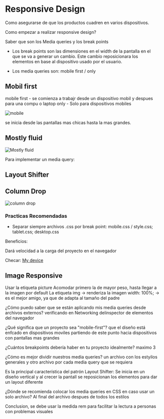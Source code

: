 # Responsive Design

Como asegurarse de que los productos cuadren en varios dispositivos.

Como empezar a realizar responsive design?

Saber que son los Media queries y los break points
 - Los break points son las dimensiones en el width de la pantalla en el que se va a generar un cambio. Este cambio reposicionara los elementos en base al dispositivo usado por el usuario.

 - Los media queries son: mobile first / only

 ## Mobil first

 mobile first - se comienza a trabajr desde un dispositivo mobil y despues para una compu o laptop
 only - Solo para dispositivos mobiles

![mobile](/Doc/images/mobile.png)

 se inicia desde las pantallas mas chicas hasta la mas grandes.

 ## Mostly fluid

 ![Mostly fluid](/Doc/images/mostly_fluid.png)

 Para implementar un media query:

 ## Layout Shifter


 ## Column Drop

 ![column drop](/Doc/images/drop-column.png)

### Practicas Recomendadas

* Separar siempre archivos .css por break point: mobile.css / style.css; tablet.css; desktop.css

Beneficios:

Dará velocidad a la carga del proyecto en el navegador

Checar:
[My device](https://www.mydevice.io/)

## Image Responsive

Usar la etiqueta picture
Acomodar primero la de mayor peso, hasta llegar a la imagen por default
La etiqueta img -> renderiza la imagen
width: 100%; -> es el mejor amigo, ya que de adapta al tamaño del padre

¿Cómo puedo saber que se están aplicando mis media queries desde archivos externos?
verificando en Networking delinspector de elementos del navegador

¿Qué significa que un proyecto sea "mobile-first"?
que el diseño está enfcado en dispositivos moviles partiendo de este punto hacia dispositivos con pantallas mas grandes

¿Cuántos breakpoints debería haber en tu proyecto idealmente?
maximo 3

¿Cómo es mejor dividir nuestros media queries?
un archivo con los estyilos generales y otro archivo por cada media query que se requiera

Es la principal característica del patrón Layout Shifter:
Se inicia en un diseño vertical y al crecer la pantall se reposicionan los elementos para dar un layout diferente

¿Dónde se recomienda colocar los media queries en CSS en caso usar un solo archivo?
Al final del archivo despues de todos los estilos


Conclusion, se debe usar la medida rem para facilitar la lectura  a personas con problemas visuales